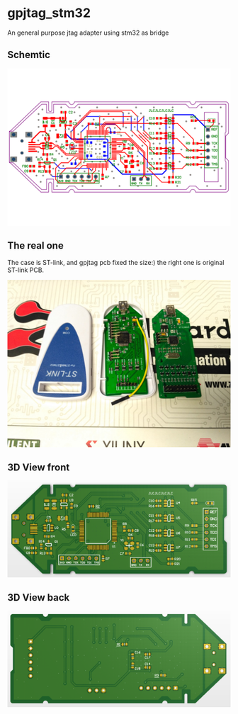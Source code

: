 # gpjtag_stm32
An general purpose jtag adapter using stm32 as bridge

## Schemtic

![](https://github.com/buaabyl/gpjtag_stm32/raw/master/gpjtag-2016.07.20.png)

## The real one

The case is ST-link, and gpjtag pcb fixed the size:)
the right one is original ST-link PCB.

![](https://github.com/buaabyl/gpjtag_stm32/raw/master/gpjtag-2016.07.20.jpg)

## 3D View front

![](https://github.com/buaabyl/gpjtag_stm32/raw/master/gpjtag-2016.07.20-front.png)

## 3D View back

![](https://github.com/buaabyl/gpjtag_stm32/raw/master/gpjtag-2016.07.20-back.png)




